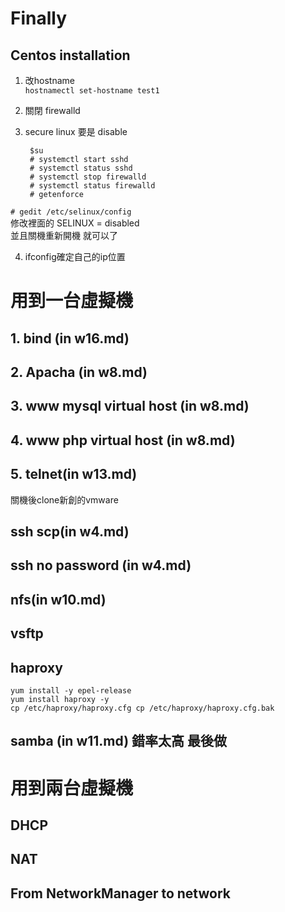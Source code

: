 # Finally

## Centos installation
1. 改hostname  
`hostnamectl set-hostname test1`
2. 關閉 firewalld
3. secure linux 要是 disable 

        $su  
        # systemctl start sshd  
        # systemctl status sshd  
        # systemctl stop firewalld
        # systemctl status firewalld
        # getenforce

` # gedit /etc/selinux/config `  
修改裡面的 SELINUX = disabled  
並且關機重新開機 就可以了

4. ifconfig確定自己的ip位置


# 用到一台虛擬機
## 1. bind (in w16.md)
## 2. Apacha (in w8.md)
## 3. www mysql virtual host (in w8.md)
## 4. www php virtual host (in w8.md)
## 5. telnet(in w13.md)
關機後clone新創的vmware  
## ssh scp(in w4.md)
## ssh no password (in w4.md)
## nfs(in w10.md)


## vsftp
## haproxy

`yum install -y epel-release`  
`yum install haproxy -y`  
`cp /etc/haproxy/haproxy.cfg cp /etc/haproxy/haproxy.cfg.bak` 

## samba (in w11.md) 錯率太高 最後做

# 用到兩台虛擬機

## DHCP

## NAT

## From NetworkManager to network










